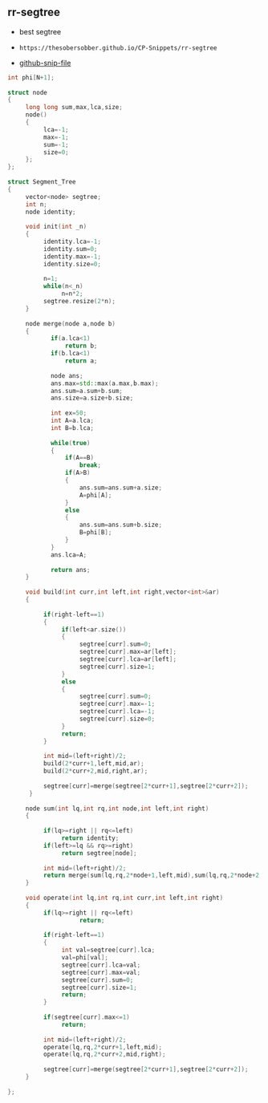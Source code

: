 
## rr-segtree

- best segtree
- ```
  https://thesobersobber.github.io/CP-Snippets/rr-segtree
  ```
- [github-snip-file](https://github.com/theSoberSobber/CP-Snippets/blob/main/snippets.json#L1650)

```cpp
int phi[N+1];
 
struct node
{
     long long sum,max,lca,size;
     node()
     {  
          lca=-1;
          max=-1;
          sum=-1;
          size=0;
     };
};
 
struct Segment_Tree
{
     vector<node> segtree;
     int n;
     node identity;
 
     void init(int _n)
     {
          identity.lca=-1;
          identity.sum=0;
          identity.max=-1;
          identity.size=0;
 
          n=1;
          while(n<_n)
               n=n*2;
          segtree.resize(2*n);
     }
 
     node merge(node a,node b)
     {
            if(a.lca<1)
                return b;
            if(b.lca<1)
                return a;
 
            node ans;
            ans.max=std::max(a.max,b.max);
            ans.sum=a.sum+b.sum;
            ans.size=a.size+b.size;
 
            int ex=50;
            int A=a.lca;
            int B=b.lca;
 
            while(true)
            {
                if(A==B)
                    break;
                if(A>B)
                {
                    ans.sum=ans.sum+a.size;
                    A=phi[A];
                }
                else
                {
                    ans.sum=ans.sum+b.size;
                    B=phi[B];
                }
            }
            ans.lca=A;
 
            return ans;
     }
 
     void build(int curr,int left,int right,vector<int>&ar)
     {
 
          if(right-left==1)
          {
               if(left<ar.size())
               {
                    segtree[curr].sum=0;
                    segtree[curr].max=ar[left];
                    segtree[curr].lca=ar[left];
                    segtree[curr].size=1;
               }
               else
               {
                    segtree[curr].sum=0;
                    segtree[curr].max=-1;
                    segtree[curr].lca=-1;
                    segtree[curr].size=0;
               }
               return;
          }
 
          int mid=(left+right)/2;
          build(2*curr+1,left,mid,ar);
          build(2*curr+2,mid,right,ar);
 
          segtree[curr]=merge(segtree[2*curr+1],segtree[2*curr+2]);
      }
 
     node sum(int lq,int rq,int node,int left,int right)
     {
 
          if(lq>=right || rq<=left)
               return identity;
          if(left>=lq && rq>=right)
               return segtree[node];
 
          int mid=(left+right)/2;
          return merge(sum(lq,rq,2*node+1,left,mid),sum(lq,rq,2*node+2,mid,right));
     }
 
     void operate(int lq,int rq,int curr,int left,int right)
     {
          if(lq>=right || rq<=left)
                    return;
 
          if(right-left==1)
          {
               int val=segtree[curr].lca;
               val=phi[val];
               segtree[curr].lca=val;
               segtree[curr].max=val;
               segtree[curr].sum=0;
               segtree[curr].size=1;
               return;
          }
 
          if(segtree[curr].max<=1)
               return;
 
          int mid=(left+right)/2;
          operate(lq,rq,2*curr+1,left,mid);
          operate(lq,rq,2*curr+2,mid,right);
 
          segtree[curr]=merge(segtree[2*curr+1],segtree[2*curr+2]);
     }
 
};

```
